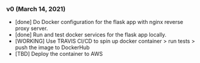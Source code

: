 ### v0 (March 14, 2021)
 -  [done] Do Docker configuration for the flask app with nginx reverse proxy server. 
 -  [done] Run and test docker services for the flask app locally.
 -  [WORKING] Use TRAVIS CI/CD to spin up docker container >  run tests > push the image to DockerHub
 -  [TBD] Deploy the container to AWS